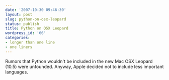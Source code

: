 ```yaml
---
date: '2007-10-30 09:46:30'
layout: post
slug: python-on-osx-leopard
status: publish
title: Python on OSX Leopard
wordpress_id: '66'
categories:
- longer than one line
- one liners
---
```


Rumors that Python wouldn't be included in the new Mac OSX Leopard (10.5) were unfounded. Anyway, Apple decided not to include less important languages.
